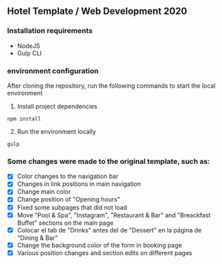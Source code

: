 ## Hotel Template / Web Development 2020

### Installation requirements

* NodeJS
* Gulp CLI

### environment configuration

After cloning the repository, run the following commands to start the local environment

1. Install project dependencies

```
npm install
```

2. Run the environment locally

```
gulp
```

### Some changes were made to the original template, such as:



- [x] Color changes to the navigation bar
- [x] Changes in link positions in main navigation
- [x] Change main color
- [x] Change position of "Opening hours"
- [x] Fixed some subpages that did not load
- [x] Move "Pool & Spa", "Instagram", "Restaurant & Bar" and "Breackfast Buffet" sections on the main page
- [x] Colocar el tab de "Drinks" antes del de "Dessert" en la página de "Dining & Bar"
- [x] Change the background color of the form in booking page
- [x] Various position changes and section edits on different pages